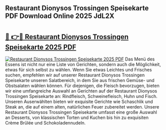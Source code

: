 ## Restaurant Dionysos Trossingen Speisekarte PDF Download Online 2025 JdL2X

# <h2><a href="http://gc844o.nevu.top/?p=Restaurant+Dionysos+Trossingen+Speisekarte">🔗 👉🔴 Restaurant Dionysos Trossingen Speisekarte 2025 PDF</a></h2>

[![Restaurant Dionysos Trossingen Speisekarte 2025 PDF](https://i.imgur.com/dBaPXMq.png)](http://gc844o.nevu.top/?p=Restaurant+Dionysos+Trossingen+Speisekarte)
Das Menü des Essens ist nicht nur eine Liste von Gerichten, sondern auch die Möglichkeit, etwas für sich selbst zu wählen. Wenn Sie etwas Leichtes und Frisches suchen, empfehlen wir auf unserer Restaurant Dionysos Trossingen Speisekarte unseren Salatbereich, in dem Sie aus frischen Gemüse- und Obstsalaten wählen können. Für diejenigen, die Fleisch bevorzugen, bieten wir eine umfangreiche Auswahl an Gerichten auf der Restaurant Dionysos Trossingen Speisekarte an: Rindfleisch, Schweinefleisch, Huhn und Fisch. Unseren Auserwählten bieten wir exquisite Gerichte wie Schaschlik und Steak an, die auf einem alten, natürlichen Feuer zubereitet werden. Unsere Restaurant Dionysos Trossingen Speisekarte umfasst eine große Auswahl an Desserts, von klassischen Torten und Kuchen bis hin zu exquisiten Crème Brûlée und Schokoladennudeln.
